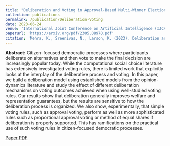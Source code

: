 ```yaml
---
title: "Deliberation and Voting in Approval-Based Multi-Winner Elections"
collection: publications
permalink: /publication/Deliberation-Voting
date: 2023-06-24
venue: 'International Joint Conference on Artificial Intelligence (IJCAI) 2023 Main Track [to appear], Citizen-Centric Multiagent Systems Workshop at AAMAS 2023'
paperurl: 'https://arxiv.org/pdf/2305.08970.pdf'
citation: 'Mehra, K., Sreenivas, N., Larson, K. (2023). Deliberation and Voting in Approval-Based Multi-Winner Elections. International Joint Conference on Artificial Intelligence (IJCAI) 2023 Main Track [to appear]'
---
```


<b>Abstract:</b> 
Citizen-focused democratic processes where participants deliberate on alternatives and then vote to make the final decision are increasingly popular today. While the computational social choice literature has extensively investigated voting rules, there is limited work that explicitly looks at the interplay of the deliberative process and voting. In this paper, we build a deliberation model using established models from the opinion-dynamics literature and study the effect of different deliberation mechanisms on voting outcomes achieved when using well-studied voting rules. Our results show that deliberation generally improves welfare and representation guarantees, but the results are sensitive to how the deliberation process is organized. We also show, experimentally, that simple voting rules, such as approval voting, perform as well as more sophisticated rules such as proportional approval voting or method of equal shares if deliberation is properly supported. This has ramifications on the practical use of such voting rules in citizen-focused democratic processes.

[Paper PDF](http://kanav-mehra.github.io/files/Deliberation-Voting.pdf)